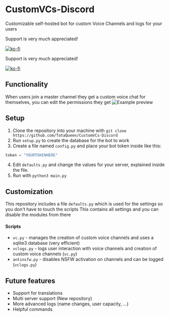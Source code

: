 # CustomVCs-Discord
Customizable self-hosted bot for custom Voice Channels and logs for your users

Support is very much appreciated!

[![ko-fi](https://ko-fi.com/img/githubbutton_sm.svg)](https://ko-fi.com/M4M6GR1HT)

Support is very much appreciated!

[![ko-fi](https://ko-fi.com/img/githubbutton_sm.svg)](https://ko-fi.com/M4M6GR1HT)

## Functionality
When users join a master channel they get a custom voice chat for themselves, you can edit the permissions they get
![Example preview](https://user-images.githubusercontent.com/87445319/214743659-20c3d79a-7561-429f-954a-0bb35669e7b7.gif)

## Setup
1. Clone the repository into your machine with `git clone https://github.com/TataQueen/CustomVCs-Discord`
2. Run `setup.py` to create the database for the bot to work
3. Create a file named `config.py` and place your bot token inside like this:
 ```python
 token = "YOURTOKENHERE"
 ``` 
4. Edit `defaults.py` and change the values for your server, explained inside the file.
5. Run with `python3 main.py`

## Customization
This repository includes a file `defaults.py` which is used for the settings so you don't have to touch the scripts
This contains all settings and you can disable the modules from there

#### Scripts
- `vc.py` - manages the creation of custom voice channels and uses a sqlite3 database (very efficient)
- `vclogs.py` - logs user interaction with voice channels and creation of custom voice channels (`vc.py`)
- `antinsfw.py` - disables NSFW activation on channels and can be logged (`vclogs.py`)

## Future features
- Support for translations
- Multi server support (New repository)
- More advanced logs (name changes, user capacity, ...)
- Helpful commands
